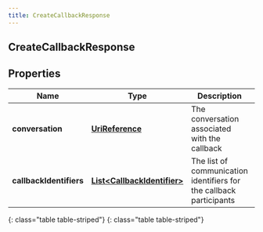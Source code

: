 ```yaml
---
title: CreateCallbackResponse
---
```

## CreateCallbackResponse


## Properties

| Name | Type | Description | Notes |
| ------------ | ------------- | ------------- | ------------- |
| **conversation** | [**UriReference**](UriReference.html) | The conversation associated with the callback |  |
| **callbackIdentifiers** | [**List&lt;CallbackIdentifier&gt;**](CallbackIdentifier.html) | The list of communication identifiers for the callback participants |  |
{: class="table table-striped"}
{: class="table table-striped"}


